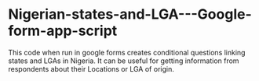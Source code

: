 # Nigerian-states-and-LGA---Google-form-app-script
This code when run in google forms creates conditional questions linking states and LGAs in Nigeria. It can be useful for getting information from respondents about their Locations or LGA of origin.
